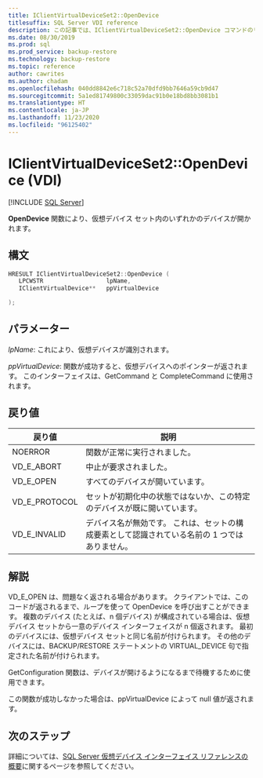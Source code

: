 ```yaml
---
title: IClientVirtualDeviceSet2::OpenDevice
titlesuffix: SQL Server VDI reference
description: この記事では、IClientVirtualDeviceSet2::OpenDevice コマンドのリファレンスを提供します。
ms.date: 08/30/2019
ms.prod: sql
ms.prod_service: backup-restore
ms.technology: backup-restore
ms.topic: reference
author: cawrites
ms.author: chadam
ms.openlocfilehash: 040dd8842e6c718c52a70dfd9bb7646a59cb9d47
ms.sourcegitcommit: 5a1ed81749800c33059dac91b0e18bd8bb3081b1
ms.translationtype: HT
ms.contentlocale: ja-JP
ms.lasthandoff: 11/23/2020
ms.locfileid: "96125402"
---
```

# <a name="iclientvirtualdeviceset2opendevice-vdi"></a>IClientVirtualDeviceSet2::OpenDevice (VDI)

[!INCLUDE [SQL Server](../../../includes/applies-to-version/sqlserver.md)]

**OpenDevice** 関数により、仮想デバイス セット内のいずれかのデバイスが開かれます。

## <a name="syntax"></a>構文

```c
HRESULT IClientVirtualDeviceSet2::OpenDevice (
   LPCWSTR                  lpName,
   IClientVirtualDevice**   ppVirtualDevice

);
```

## <a name="parameters"></a>パラメーター

*lpName*: これにより、仮想デバイスが識別されます。

*ppVirtualDevice*: 関数が成功すると、仮想デバイスへのポインターが返されます。 このインターフェイスは、GetCommand と CompleteCommand に使用されます。

## <a name="return-value"></a>戻り値

|戻り値 | 説明 |
|---|---|
| NOERROR | 関数が正常に実行されました。 |
| VD_E_ABORT | 中止が要求されました。 |
| VD_E_OPEN |すべてのデバイスが開いています。 |
| VD_E_PROTOCOL | セットが初期化中の状態ではないか、この特定のデバイスが既に開いています。 |
| VD_E_INVALID | デバイス名が無効です。 これは、セットの構成要素として認識されている名前の 1 つではありません。 |

## <a name="remarks"></a>解説

VD_E_OPEN は、問題なく返される場合があります。 クライアントでは、このコードが返されるまで、ループを使って OpenDevice を呼び出すことができます。
複数のデバイス (たとえば、n 個デバイス) が構成されている場合は、仮想デバイス セットから一意のデバイス インターフェイスが n 個返されます。 最初のデバイスには、仮想デバイス セットと同じ名前が付けられます。 その他のデバイスには、BACKUP/RESTORE ステートメントの VIRTUAL_DEVICE 句で指定された名前が付けられます。

GetConfiguration 関数は、デバイスが開けるようになるまで待機するために使用できます。

この関数が成功しなかった場合は、ppVirtualDevice によって null 値が返されます。

## <a name="next-steps"></a>次のステップ

詳細については、[SQL Server 仮想デバイス インターフェイス リファレンスの概要](reference-virtual-device-interface.md)に関するページを参照してください。